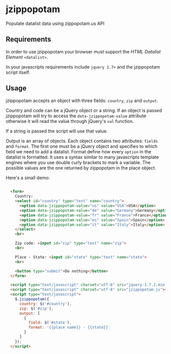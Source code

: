 # jzippopotam

Populate datalist data using zippopotam.us API

## Requirements

In order to use jzippopotam your browser must support the _HTML Datalist Element_ `<datalist>`.

In your javascripts requirements include `jquery 1.7+` and the jzippopotam script itself.

## Usage

jzippopotam accepts an object with three fields: `country`, `zip` and `output`.

Country and code can be a jQuery object or a string. If an object is passed jzippopotam will try to access the `data-jzippopotam-value` attribute otherwise it will read the value through jQuery's `val` function.

If a string is passed the script will use that value.

Output is an array of objects. Each object contains two attributes: `fields` and `format`. The first one must be a jQuery object and specifies to which field we need to add a datalist. Format define how every `option` in the datalist is formatted. It uses a syntax similar to many javascripts template engines where you use double curly brackets to mark a variable. The possible values are the one returned by zippopotam in the place object.

Here's a small demo:

```html
  
  <form>
    Country:
    <select id="country" type="text" name="country">
      <option data-jzippopotam-value="us" value="USA">USA</option>
      <option data-jzippopotam-value="de" value="Germany">Germany</option>
      <option data-jzippopotam-value="fr" value="France">France</option>
      <option data-jzippopotam-value="es" value="Spain">Spain</option>
      <option data-jzippopotam-value="it" value="Italy">Italy</option>
    </select>
    <br>

    Zip code: <input id="zip" type="text" name="zip">
    <br>

    Place - State: <input id="state" type="text" name="state">
    <br>

    <button type="submit">Do nothing</button>
  </form>

  <script type="text/javascript" charset="utf-8" src="jquery-1.7.2.min.js"></script>
  <script type="text/javascript" charset="utf-8" src="jzippopotam.js"></script>
  <script type="text/javascript">
    $.jzippopotam({
      country: $('#country'),
      zip: $('#zip'),
      output: [
        {
          field: $('#state'),
          format: '{{place name}} - {{state}}'
        }
      ]
    });
  </script>

```